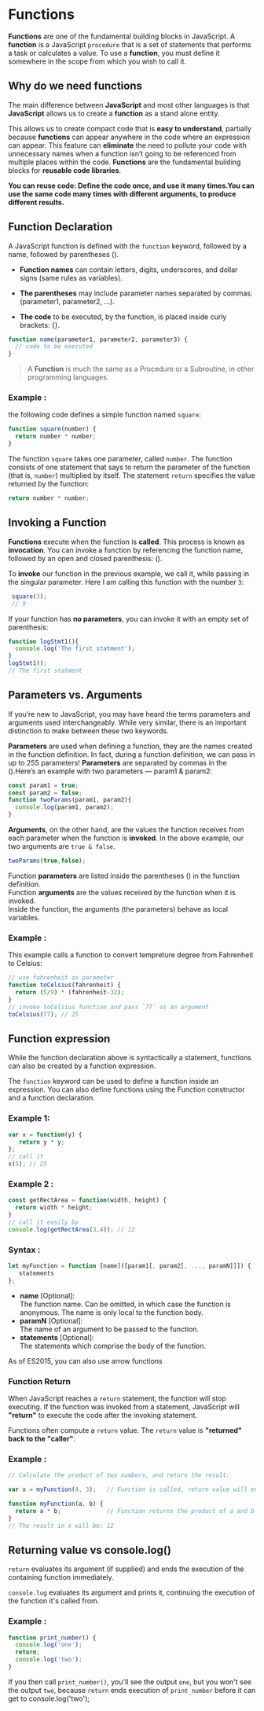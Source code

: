 # Functions 

**Functions** are one of the fundamental building blocks in JavaScript. A **function** is a JavaScript `procedure` that is a set of statements that performs a task or calculates a value. To use a **function**, you must define it somewhere in the scope from which you wish to call it.

## Why do we need functions

The main difference between **JavaScript** and most other languages is that **JavaScript** allows us to create a **function** as a stand alone entity.

This allows us to create compact code that is **easy to understand**, partially because **functions** can appear anywhere in the code where an expression can appear. This feature can **eliminate** the need to pollute your code with unnecessary names when a function isn’t going to be referenced from multiple places within the code. **Functions** are the fundamental building blocks for **reusable code libraries**.

**You can **reuse code**: Define the code once, and use it many times.You can use the same code many times with different arguments, to produce different results.**

## Function Declaration
A JavaScript function is defined with the `function` keyword, followed by a name, followed by parentheses ().

- **Function names** can contain letters, digits, underscores, and dollar signs (same rules as variables).

- **The parentheses** may include parameter names separated by commas:
(parameter1, parameter2, ...).

- **The code** to be executed, by the function, is placed inside curly brackets: {}.

```javascript
function name(parameter1, parameter2, parameter3) {
  // code to be executed
}
``` 
> A **Function** is much the same as a Procedure or a Subroutine, in other programming languages.

### Example : 
the following code defines a simple function named `square`:

```javascript 
function square(number) {
  return number * number;
}
```
The function `square` takes one parameter, called `number`. The function consists of one statement that says to return the parameter of the function (that is, `number`) multiplied by itself. 
The statement `return` specifies the value returned by the function:

```javascript
return number * number;
``` 

## Invoking a Function

**Functions** execute when the function is **called**. This process is known as **invocation**. You can invoke a function by referencing the function name, followed by an open and closed parenthesis: ().

To **invoke** our function in the previous example, we call it, while passing in the singular parameter. Here I am calling this function with the number `3`:

```javascript
 square(3);
 // 9
```
If your function has **no parameters**, you can invoke it with an empty set of parenthesis:

```javascript
function logStmt1(){
  console.log('The first statment');
}
logStmt1();
// The first statment
```

## Parameters vs. Arguments 
If you’re new to JavaScript, you may have heard the terms parameters and arguments used interchangeably. While very similar, there is an important distinction to make between these two keywords.

**Parameters** are used when defining a function, they are the names created in the function definition. In fact, during a function definition, we can pass in up to 255 parameters! **Parameters** are separated by commas in the ().Here’s an example with two parameters — param1 & param2:

```javascript
const param1 = true;
const param2 = false;
function twoParams(param1, param2){
  console.log(param1, param2);
}
```
**Arguments**, on the other hand, are the values the function receives from each parameter when the function is **invoked**. In the above example, our two arguments are `true & false`.

```javascript
twoParams(true,false); 
```

Function **parameters** are listed inside the parentheses () in the function definition.  
Function **arguments** are the values received by the function when it is invoked.   
Inside the function, the arguments (the parameters) behave as local variables.   

### Example : 
This example calls a function to convert tempreture degree from Fahrenheit to Celsius:

```javascript
// use fahrenheit as parameter 
function toCelsius(fahrenheit) {
  return (5/9) * (fahrenheit-32);
}
// invoke toCelsius function and pass `77` as an argument
toCelsius(77); // 25
``` 
## Function expression
While the function declaration above is syntactically a statement, functions can also be created by a function expression.

The `function` keyword can be used to define a function inside an expression.
You can also define functions using the Function constructor and a function declaration.

### Example 1:

```javascript
var x = function(y) {
   return y * y;
};
// call it 
x(5); // 25
```

### Example 2 :
```javascript 
const getRectArea = function(width, height) {
  return width * height;
}
// call it easily by 
console.log(getRectArea(3,4)); // 12
```

### Syntax :

```javascript 
let myFunction = function [name]([param1[, param2[, ..., paramN]]]) {
   statements
};
```
- **name** [Optional]:   
The function name. Can be omitted, in which case the function is anonymous. The name is only local to the function body.   
- **paramN** [Optional]:   
The name of an argument to be passed to the function.
- **statements** [Optional]:    
The statements which comprise the body of the function.

As of ES2015, you can also use arrow functions

### Function Return  
When JavaScript reaches a `return` statement, the function will stop executing.
If the function was invoked from a statement, JavaScript will **"return"** to execute the code after the invoking statement.

Functions often compute a `return` value. The `return` value is **"returned" back to the "caller"**:

### Example :
```javascript
// Calculate the product of two numbers, and return the result:

var x = myFunction(4, 3);   // Function is called, return value will end up in x

function myFunction(a, b) {
  return a * b;             // Function returns the product of a and b
}
// The result in x will be: 12
```

## Returning value vs console.log()

`return` evaluates its argument (if supplied) and ends the execution of the containing function immediately.

`console.log` evaluates its argument and prints it, continuing the execution of the function it's called from.

### Example : 

```javascript
function print_number() {
  console.log('one');
  return;
  console.log('two');
}
```
If you then call `print_number()`, you'll see the output `one`, but you won't see the output `two`, because `return` ends execution of `print_number` before it can get to console.log('two');

